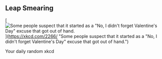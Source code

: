 ## Leap Smearing
[![Some people suspect that it started as a "No, I didn't forget Valentine's Day" excuse that got out of hand.](https://imgs.xkcd.com/comics/leap_smearing.png)](https://xkcd.com/2266/ "Some people suspect that it started as a "No, I didn't forget Valentine's Day" excuse that got out of hand.")

Your daily random xkcd

